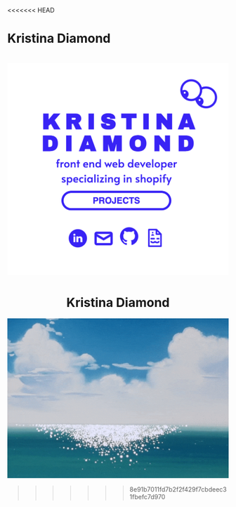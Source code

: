 <<<<<<< HEAD
# Kristina Diamond

![Kristina Diamond](KristinaDiamond.png)
=======
<h1 style="text-align: center;">Kristina Diamond</h1>
<p align="center">
  <img src="KristinaDiamond.gif">
</p>




>>>>>>> 8e91b7011fd7b2f2f429f7cbdeec31fbefc7d970

<!-- ## Project setup
```
npm install
```

### Compiles and hot-reloads for development
```
npm run serve
```

### Compiles and minifies for production
```
npm run build
```

### Lints and fixes files
```
npm run lint
```


### Launch to Github Pages
```
npm run build
git add dist && git commit -m 'adding dist subtree'
git subtree push --prefix dist origin gh-pages
```

### Customize configuration
See [Configuration Reference](https://cli.vuejs.org/config/). -->
